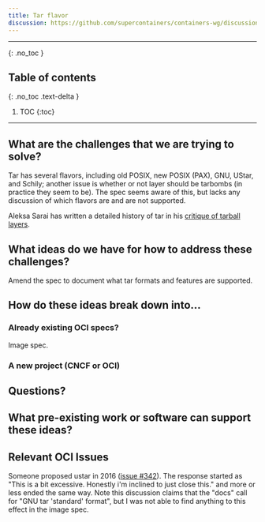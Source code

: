 ```yaml
---
title: Tar flavor
discussion: https://github.com/supercontainers/containers-wg/discussions/18
---
```


---

{: .no_toc }

## Table of contents
{: .no_toc .text-delta }

1. TOC
{:toc}

---

## What are the challenges that we are trying to solve?

Tar has several flavors, including old POSIX, new POSIX (PAX), GNU, UStar, and
Schily; another issue is whether or not layer should be tarbombs (in practice
they seem to be). The spec seems aware of this, but lacks any discussion of
which flavors are and are not supported.

Aleksa Sarai has written a detailed history of tar in his [critique of tarball
layers][1].

[1]: https://www.cyphar.com/blog/post/20190121-ociv2-images-i-tar

## What ideas do we have for how to address these challenges?

Amend the spec to document what tar formats and features are supported.

## How do these ideas break down into...

### Already existing OCI specs?

Image spec.


### A new project (CNCF or OCI)


## Questions?


## What pre-existing work or software can support these ideas?

## Relevant OCI Issues

Someone proposed ustar in 2016 ([issue #342][1]). The response started as
"This is a bit excessive. Honestly i'm inclined to just close this." and more
or less ended the same way. Note this discussion claims that the "docs" call
for "GNU tar 'standard' format", but I was not able to find anything to this
effect in the image spec.

[1]: https://github.com/opencontainers/image-spec/pull/342


<!--  LocalWords:  UStar Schily PAX
 -->

